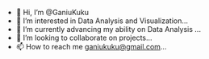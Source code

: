- 👋 Hi, I’m @GaniuKuku
- 👀 I’m interested in Data Analysis and Visualization...
- 🌱 I’m currently advancing my ability on Data Analysis ...
- 💞️ I’m looking to collaborate on projects...
- 📫 How to reach me ganiukuku@gmail.com...

<!---
GaniuKuku/GaniuKuku is a ✨ special ✨ repository because its `README.md` (this file) appears on your GitHub profile.
You can click the Preview link to take a look at your changes.
--->
